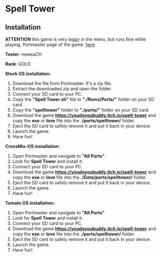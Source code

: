 # Spell Tower

## Installation


**ATTENTION** this game is very laggy in the menu, but runs fine while playing.
Portmaster page of the game: [here](https://portmaster.games/detail.html?name=spelltower)


**Tester**: meeeaCH

**Rank**: GOLD


**Stock OS installation:**
1. Download the file from Portmaster. It's a zip file.
2. Extract the downloaded zip and open the folder.
3. Connect your SD card to your PC.
4. Copy the **"Spell Tower.sh"** file to **"./Roms/Ports/"** folder on your SD card.
5. Copy the **"spelltower"** folder to **"./ports/"** folder on your SD card.
6. Download the game **https://youdoyoubuddy.itch.io/spell-tower** and copy the **exe** or **love** file into the **./ports/spelltower/** folder.
7. Eject the SD card to safely remove it and put it back in your device.
8. Launch the game.
9. Have fun!


**CrossMix-OS installation:**
1. Open Portmaster and navigate to **"All Ports"**.
2. Look for **Spell Tower** and install it.
3. Connect your SD card to your PC.
3. Download the game **https://youdoyoubuddy.itch.io/spell-tower** and copy the **exe** or **love** file into the **./Data/ports/spelltower/** folder.
4. Eject the SD card to safely remove it and put it back in your device.
5. Launch the game.
6. Have fun!


**Tomato OS installation:**
1. Open Portmaster and navigate to **"All Ports"**.
2. Look for **Spell Tower** and install it.
3. Connect your SD card to your PC.
3. Download the game **https://youdoyoubuddy.itch.io/spell-tower** and copy the **exe** or **love** file into the **./ports/spelltower/** folder.
4. Eject the SD card to safely remove it and put it back in your device.
5. Launch the game.
6. Have fun!